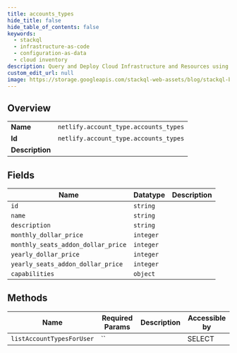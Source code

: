 ```yaml
---
title: accounts_types
hide_title: false
hide_table_of_contents: false
keywords:
  - stackql
  - infrastructure-as-code
  - configuration-as-data
  - cloud inventory
description: Query and Deploy Cloud Infrastructure and Resources using SQL
custom_edit_url: null
image: https://storage.googleapis.com/stackql-web-assets/blog/stackql-blog-post-featured-image.png
---
```

  
    

## Overview
<table><tbody>
<tr><td><b>Name</b></td><td><code>netlify.account_type.accounts_types</code></td></tr>
<tr><td><b>Id</b></td><td><code>netlify.account_type.accounts_types</code></td></tr>
<tr><td><b>Description</b></td><td></td></tr>
</tbody></table>

## Fields
| Name | Datatype | Description |
| ---- | -------- | ----------- |
| `id` | `string` |  |
| `name` | `string` |  |
| `description` | `string` |  |
| `monthly_dollar_price` | `integer` |  |
| `monthly_seats_addon_dollar_price` | `integer` |  |
| `yearly_dollar_price` | `integer` |  |
| `yearly_seats_addon_dollar_price` | `integer` |  |
| `capabilities` | `object` |  |
## Methods
| Name | Required Params | Description | Accessible by |
| ---- | --------------- | ----------- | ------------- |
| `listAccountTypesForUser` | `` |  | SELECT |
